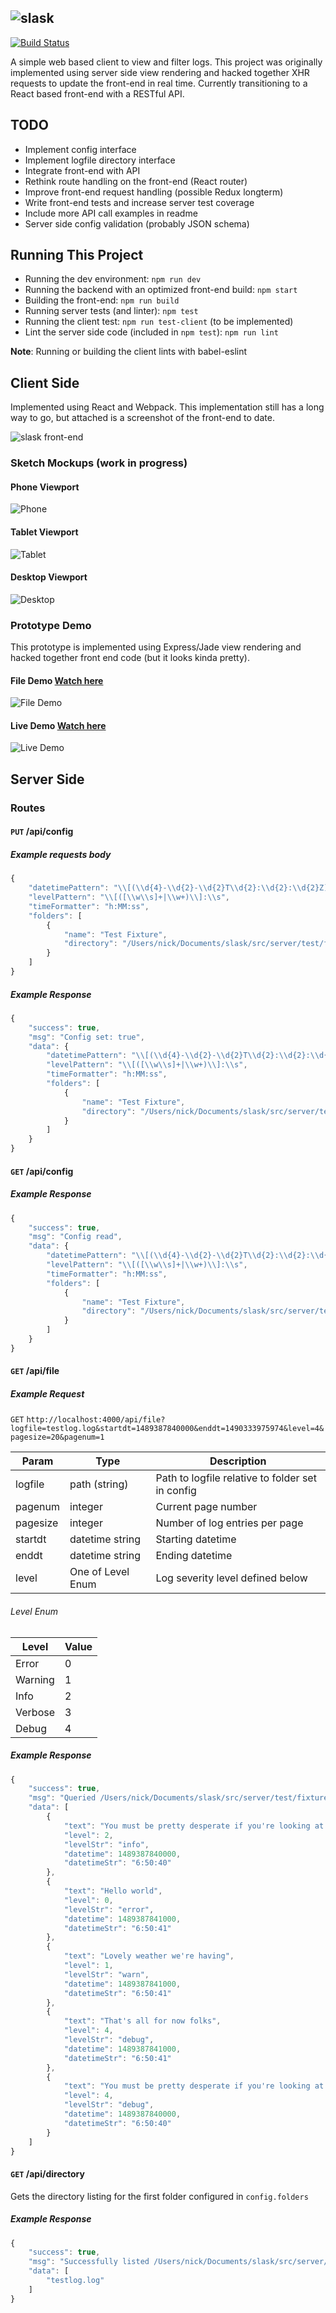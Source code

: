 ![slask](/images/slask.png)
---
[![Build Status](https://travis-ci.org/nvandoorn/slask.svg?branch=master)](https://travis-ci.org/nvandoorn/slask)

A simple web based client to view and filter logs. This project was originally implemented using server side view rendering and hacked together XHR requests to update the front-end in real time. Currently transitioning to a React based front-end with a RESTful API.

## TODO
- Implement config interface
- Implement logfile directory interface
- Integrate front-end with API
- Rethink route handling on the front-end (React router)
- Improve front-end request handling (possible Redux longterm)
- Write front-end tests and increase server test coverage
- Include more API call examples in readme
- Server side config validation (probably JSON schema)

## Running This Project
- Running the dev environment: `npm run dev`
- Running the backend with an optimized front-end build: `npm start`
- Building the front-end: `npm run build`
- Running server tests (and linter): `npm test`
- Running the client test: `npm run test-client` (to be implemented)
- Lint the server side code (included in `npm test`): `npm run lint`

**Note**: Running or building the client lints with babel-eslint

## Client Side
Implemented using React and Webpack. This implementation still has a long way to go, but attached is a screenshot of the front-end to date.

![slask front-end](/images/front-end.png "slask front-end")

### Sketch Mockups (work in progress)

#### Phone Viewport
![Phone](/mockup/phone.png?raw=true&dt=18  "Phone")

#### Tablet Viewport
![Tablet](/mockup/tablet.png?raw=true&dt=18  "Tablet")

#### Desktop Viewport
![Desktop](/mockup/desktop.png?raw=true&dt=18 "Desktop")

### Prototype Demo
This prototype is implemented using Express/Jade view rendering and hacked together front end code (but it looks kinda pretty).

#### File Demo [Watch here](https://www.youtube.com/watch?v=JDvBDKce0lI)
![File Demo](/images/file.png?raw=true "File Demo")


#### Live Demo [Watch here](https://www.youtube.com/watch?v=iQANjRNFcqE)
![Live Demo](/images/live.png?raw=true "Live Demo")

## Server Side

### Routes

#### `PUT` /api/config

##### Example requests body
```javascript
{
	"datetimePattern": "\\[(\\d{4}-\\d{2}-\\d{2}T\\d{2}:\\d{2}:\\d{2}Z)\\]",
	"levelPattern": "\\[([\\w\\s]+|\\w+)\\]:\\s",
	"timeFormatter": "h:MM:ss",
	"folders": [
		{
			"name": "Test Fixture",
			"directory": "/Users/nick/Documents/slask/src/server/test/fixtures"
		}
	]
}
```

##### Example Response
```javascript
{
	"success": true,
	"msg": "Config set: true",
	"data": {
		"datetimePattern": "\\[(\\d{4}-\\d{2}-\\d{2}T\\d{2}:\\d{2}:\\d{2}Z)\\]",
		"levelPattern": "\\[([\\w\\s]+|\\w+)\\]:\\s",
		"timeFormatter": "h:MM:ss",
		"folders": [
			{
				"name": "Test Fixture",
				"directory": "/Users/nick/Documents/slask/src/server/test/fixtures"
			}
		]
	}
}
```

#### `GET` /api/config

##### Example Response
```javascript
{
	"success": true,
	"msg": "Config read",
	"data": {
		"datetimePattern": "\\[(\\d{4}-\\d{2}-\\d{2}T\\d{2}:\\d{2}:\\d{2}Z)\\]",
		"levelPattern": "\\[([\\w\\s]+|\\w+)\\]:\\s",
		"timeFormatter": "h:MM:ss",
		"folders": [
			{
				"name": "Test Fixture",
				"directory": "/Users/nick/Documents/slask/src/server/test/fixtures"
			}
		]
	}
}
```
#### `GET` /api/file

##### Example Request

`GET` `http://localhost:4000/api/file?logfile=testlog.log&startdt=1489387840000&enddt=1490333975974&level=4&pagesize=20&pagenum=1`

|  Param   |       Type        |                   Description                    |
| -------- | ----------------- | ------------------------------------------------ |
| logfile  | path (string)     | Path to logfile relative to folder set in config |
| pagenum  | integer           | Current page number                             |
| pagesize | integer           | Number of log entries per page                   |
| startdt  | datetime string   | Starting datetime                                |
| enddt    | datetime string   | Ending datetime                                  |
| level    | One of Level Enum | Log severity level defined below                 |

###### Level Enum

|  Level  | Value |
| ------- | ----- |
| Error   | 0     |
| Warning | 1     |
| Info    | 2     |
| Verbose | 3     |
| Debug   | 4     |

##### Example Response
```javascript
{
	"success": true,
	"msg": "Queried /Users/nick/Documents/slask/src/server/test/fixtures/testlog.log",
	"data": [
		{
			"text": "You must be pretty desperate if you're looking at the logs",
			"level": 2,
			"levelStr": "info",
			"datetime": 1489387840000,
			"datetimeStr": "6:50:40"
		},
		{
			"text": "Hello world",
			"level": 0,
			"levelStr": "error",
			"datetime": 1489387841000,
			"datetimeStr": "6:50:41"
		},
		{
			"text": "Lovely weather we're having",
			"level": 1,
			"levelStr": "warn",
			"datetime": 1489387841000,
			"datetimeStr": "6:50:41"
		},
		{
			"text": "That's all for now folks",
			"level": 4,
			"levelStr": "debug",
			"datetime": 1489387841000,
			"datetimeStr": "6:50:41"
		},
		{
			"text": "You must be pretty desperate if you're looking at the logs",
			"level": 4,
			"levelStr": "debug",
			"datetime": 1489387840000,
			"datetimeStr": "6:50:40"
		}
	]
}
```

#### `GET` /api/directory

Gets the directory listing for the first folder configured in `config.folders`

##### Example Response
```javascript
{
	"success": true,
	"msg": "Successfully listed /Users/nick/Documents/slask/src/server/test/fixtures",
	"data": [
		"testlog.log"
	]
}
```
